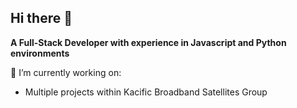 ## Hi there 👋

**A Full-Stack Developer with experience in Javascript and Python environments**

🔭 I’m currently working on:
- Multiple projects within Kacific Broadband Satellites Group

